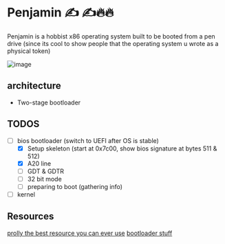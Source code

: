 # Penjamin ✍️ ✍️🔥🔥

Penjamin is a hobbist x86 operating system built to be booted from a pen drive (since its cool to show people that the operating system u wrote as a physical token)

![image](https://github.com/user-attachments/assets/84cb15d7-7371-4842-88e4-07a4b42d2504)

## architecture
- Two-stage bootloader

## TODOS
- [ ] bios bootloader (switch to UEFI after OS is stable)
  - [x] Setup skeleton (start at 0x7c00, show bios signature at bytes 511 & 512)
  - [x] A20 line
  - [ ] GDT & GDTR
  - [ ] 32 bit mode
  - [ ] preparing to boot (gathering info)
- [ ] kernel

## Resources
[prolly the best resource you can ever use](https://youtube.com/playlist?list=PL5p37LtXzjqOoEl369i0nlTSaU1O3L-BN&si=4w42QHoUpCoiOeS1)
[bootloader stuff](http://www.cs.cmu.edu/~410-s07/p4/p4-boot.pdf)
